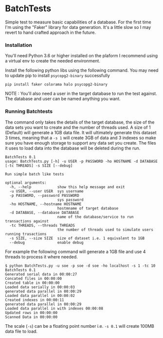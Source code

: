# BatchTests

Simple test to measure basic capabilities of a database. For the first time I'm using the "Faker" library for data generation. It's a little slow so I may revert to hand crafted approach in the future.


### Installation
You'll need Python 3.6 or higher installed on the plaform I recommend using a virtual env to create the needed environment.

Install the following python libs using the following command. You may need to update pip to install ```psycopg2-binary``` successfully 

```
pip install faker colorama halo psycopg2-binary
```

NOTE : You'll also need a user in the target database to run the test against. The database and user can be named anything you want.

### Running Batchtests

The command only takes the details of the target database, the size of the data sets you want to create and the number of threads used. A size of 1 (Default) will generate a 1GB data file. It will ultimately generate this dataset 3 times, meaning that a ```-s 1``` will create 3GB of data and 3 indexes so make sure you have enough storage to support any data set you create. The files it uses to load data into the database will be deleted during the run.  

```
BatchTests 0.1
usage: BatchTests.py [-h] -u USER -p PASSWORD -ho HOSTNAME -d DATABASE [-tc THREADS] -s SIZE [--debug]

Run simple batch like tests

optional arguments:
  -h, --help            show this help message and exit
  -u USER, --user USER  sys username
  -p PASSWORD, --password PASSWORD
                        sys password
  -ho HOSTNAME, --hostname HOSTNAME
                        hostmname of target database
  -d DATABASE, --database DATABASE
                        name of the database/service to run transactions against
  -tc THREADS, --threads THREADS
                        the number of threads used to simulate users running trasactions
  -s SIZE, --size SIZE  size of dataset i.e. 1 equivalent to 1GB
  --debug               enable debug
  ```
  
  For example the following command will generate a 1GB file and use 4 threads to process it where needed.
  
  ```
  $ python BatchTests.py -u soe -p soe -d soe -ho localhost -s 1 -tc 10
BatchTests 0.1
Generated serial data in 00:00:27
Concated files in 00:00:00
Created table in 00:00:00
Loaded data serially in 00:00:03
generated data parallel in 00:00:29
Loaded data parallel in 00:00:02
Created indexes in 00:00:11
generated data parallel in 00:00:29
Loaded data parallel in with indexes 00:00:08
Updated rows in 00:00:00
Scanned Data in 00:00:00
```
The scale (```-s```) can be a floating point number i.e. ```-s 0.1``` will create 100MB data file to load.